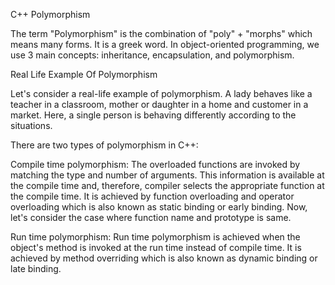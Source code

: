 C++ Polymorphism

The term "Polymorphism" is the combination of "poly" + "morphs" which means many forms. It is a greek word. In object-oriented programming, we use 3 main concepts: inheritance, encapsulation, and polymorphism.

Real Life Example Of Polymorphism

Let's consider a real-life example of polymorphism. A lady behaves like a teacher in a classroom, mother or daughter in a home and customer in a market. Here, a single person is behaving differently according to the situations.

There are two types of polymorphism in C++:

Compile time polymorphism: The overloaded functions are invoked by matching the type and number of arguments. This information is available at the compile time and, therefore, compiler selects the appropriate function at the compile time. It is achieved by function overloading and operator overloading which is also known as static binding or early binding. Now, let's consider the case where function name and prototype is same.

Run time polymorphism: Run time polymorphism is achieved when the object's method is invoked at the run time instead of compile time. It is achieved by method overriding which is also known as dynamic binding or late binding.


